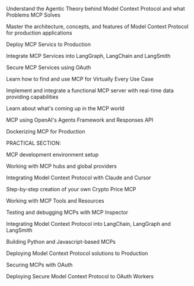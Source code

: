 Understand the Agentic Theory behind Model Context Protocol and what Problems MCP Solves

Master the architecture, concepts, and features of Model Context Protocol for production applications

Deploy MCP Servics to Production

Integrate MCP Services into LangGraph, LangChain and LangSmith

Secure MCP Services using OAuth

Learn how to find and use MCP for Virtually Every Use Case

Implement and integrate a functional MCP server with real-time data providing capabilities

Learn about what's coming up in the MCP world

MCP using OpenAI's Agents Framework and Responses API

Dockerizing MCP for Production


PRACTICAL SECTION:

MCP development environment setup

Working with MCP hubs and global providers

Integrating Model Context Protocol with Claude and Cursor

Step-by-step creation of your own Crypto Price MCP

Working with MCP Tools and Resources

Testing and debugging MCPs with MCP Inspector

Integrating Model Context Protocol into LangChain, LangGraph and LangSmith

Building Python and Javascript-based MCPs

Deploying Model Context Protocol solutions to Production

Securing MCPs with OAuth

Deploying Secure Model Context Protocol to OAuth Workers